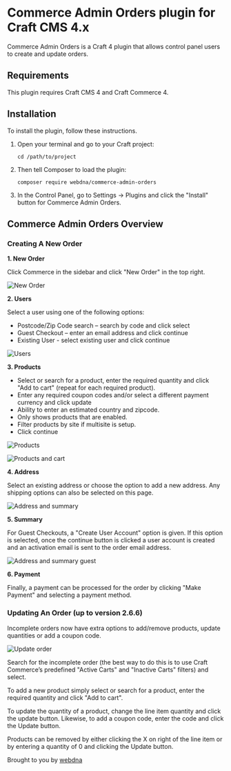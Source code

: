 # Commerce Admin Orders plugin for Craft CMS 4.x

Commerce Admin Orders is a Craft 4 plugin that allows control panel users to create and update orders.

## Requirements

This plugin requires Craft CMS 4 and Craft Commerce 4.

## Installation

To install the plugin, follow these instructions.

1.  Open your terminal and go to your Craft project:

        cd /path/to/project

2.  Then tell Composer to load the plugin:

        composer require webdna/commerce-admin-orders

3.  In the Control Panel, go to Settings → Plugins and click the "Install" button for Commerce Admin Orders.

## Commerce Admin Orders Overview

### Creating A New Order

**1. New Order**

Click Commerce in the sidebar and click "New Order" in the top right.

![New Order](resources/screenshots/new-order.png)

**2. Users**

Select a user using one of the following options:

-   Postcode/Zip Code search – search by code and click select
-   Guest Checkout – enter an email address and click continue
-   Existing User - select existing user and click continue

![Users](resources/screenshots/users.png)

**3. Products**

-   Select or search for a product, enter the required quantity and click "Add to cart" (repeat for each required product).
-   Enter any required coupon codes and/or select a different payment currency and click update
-   Ability to enter an estimated country and zipcode.
-   Only shows products that are enabled.
-   Filter products by site if multisite is setup.
-   Click continue

![Products](resources/screenshots/add-products-empty-cart.png)

![Products and cart](resources/screenshots/add-products-cart.png)

**4. Address**

Select an existing address or choose the option to add a new address. Any shipping options can also be selected on this page.

![Address and summary](resources/screenshots/summary.png)

**5. Summary**

For Guest Checkouts, a "Create User Account" option is given. If this option is selected, once the continue button is clicked a user account is created and an activation email is sent to the order email address.

![Address and summary guest](resources/screenshots/summary-new-user.png)

**6. Payment**

Finally, a payment can be processed for the order by clicking "Make Payment" and selecting a payment method.

### Updating An Order (up to version 2.6.6)

Incomplete orders now have extra options to add/remove products, update quantities or add a coupon code.

![Update order](resources/screenshots/update-order.png)

Search for the incomplete order (the best way to do this is to use Craft Commerce’s predefined "Active Carts" and "Inactive Carts" filters) and select.

To add a new product simply select or search for a product, enter the required quantity and click "Add to cart".

To update the quantity of a product, change the line item quantity and click the update button. Likewise, to add a coupon code, enter the code and click the Update button.

Products can be removed by either clicking the X on right of the line item or by entering a quantity of 0 and clicking the Update button.

Brought to you by [webdna](https://webdna.co.uk)
